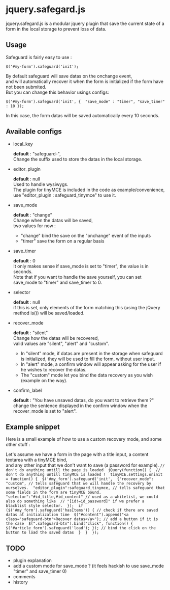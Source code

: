 jquery.safegard.js
==================

jquery.safegard.js is a modular jquery plugin that save the current state of a form in the local storage to prevent loss of data.

Usage
-----

Safeguard is fairly easy to use :

`$('#my-form').safeguard('init');`

By default safeguard will save datas on the onchange event,  
and will automatically recover it when the form is initialized if the form have not been submited.  
But you can change this behavior usings configs:  

`$('#my-form').safeguard('init', { 
                                "save_mode" : "timer",
                                "save_timer" : 10
                                });`

In this case, the form datas will be saved automatically every 10 seconds.

Available configs
-----------------

* local_key 
 
    **default** : "safeguard-",  
    Change the suffix used to store the datas in the local storage.

* editor_plugin

    **default** : null  
    Used to handle wysiwygs.  
    The plugin for tinyMCE is included in the code as example/convenience, use "editor_plugin : safeguard_tinymce" to use it.

* save_mode

    **default** : "change"  
    Change when the datas will be saved,  
    two values for now :
    * "change" bind the save on the "onchange" event of the inputs
    * "timer" save the form on a regular basis  


* save_timer

    **default** : 0  
    It only makes sense if save_mode is set to "timer", the value is in seconds.  
    Note that if you want to handle the save yourself, you can set save_mode to "timer" and save_timer to 0.

* selector

    **default** : null  
    if this is set, only elements of the form matching this (using the jQuery method is()) will be saved/loaded.

* recover_mode

    **default** : "silent"  
    Change how the datas will be recovered,  
    valid values are "silent", "alert" and "custom".  
    * In "silent" mode, if datas are present in the storage when safeguard is initialized, they will be used to fill the form, without user input.  
    * In "alert" mode, a confirm window will appear asking for the user if he wishes to recover the datas.  
    * The "custom" mode let you bind the data recovery as you wish (example on the way).


* confirm_label

    **default** : "You have unsaved datas, do you want to retrieve them ?"  
    change the sentence displayed in the confirm window when the recover_mode is set to "alert".


Example snippet
---------------

Here is a small example of how to use a custom recovery mode, and some other stuff :

Let's assume we have a form in the page with a title input, a content textarea with a tinyMCE bind,  
and any other input that we don't want to save (a password for example). 
``
 // don't do anything untill the page is loaded 
 jQuery(function() { 
     // don't do anything untill tinyMCE is loaded ! 
     tinyMCE.settings.oninit = function() { 
         $('#my_form').safeguard('init', 
                         {"recover_mode": "custom", // tells safeguard that we will handle the recovery by ourselves. 
                          "editor_plugin":safeguard_tinymce, // tells safeguard that some fields in the form are tinyMCE bound. 
                          "selector":"#id_title,#id_content" // used as a whitelist, we could also do something like 
                                                             // "[id!=id_password]" if we prefer a blacklist style selector. 
                         }); 
         if ($('#my_form').safeguard('hasItems')) { // check if there are saved datas at initialization time 
             $("#content").append("<a class='safeguard-btn'>Recover datas</a>"); // add a button if it is the case 
             $(".safeguard-btn").bind("click", function() { $('#article_form').safeguard('load'); }); // bind the click on the button to load the saved datas 
         } 
     } 
  }); 
`` 


TODO
----

* plugin explanation
* add a custom mode for save_mode ? (it feels hackish to use save_mode "timer" and save_timer 0)
* comments
* history
